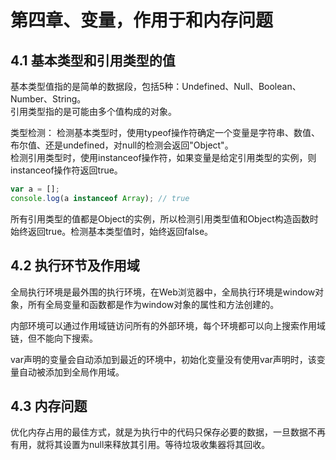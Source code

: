 # 第四章、变量，作用于和内存问题
## 4.1 基本类型和引用类型的值
基本类型值指的是简单的数据段，包括5种：Undefined、Null、Boolean、Number、String。  
引用类型指的是可能由多个值构成的对象。

类型检测：
检测基本类型时，使用typeof操作符确定一个变量是字符串、数值、布尔值、还是undefined，对null的检测会返回"Object"。  
检测引用类型时，使用instanceof操作符，如果变量是给定引用类型的实例，则instanceof操作符返回true。
```javascript
var a = [];
console.log(a instanceof Array); // true
```
所有引用类型的值都是Object的实例，所以检测引用类型值和Object构造函数时始终返回true。检测基本类型值时，始终返回false。

## 4.2 执行环节及作用域
全局执行环境是最外围的执行环境，在Web浏览器中，全局执行环境是window对象，所有全局变量和函数都是作为window对象的属性和方法创建的。

内部环境可以通过作用域链访问所有的外部环境，每个环境都可以向上搜索作用域链，但不能向下搜索。

var声明的变量会自动添加到最近的环境中，初始化变量没有使用var声明时，该变量自动被添加到全局作用域。

## 4.3 内存问题
优化内存占用的最佳方式，就是为执行中的代码只保存必要的数据，一旦数据不再有用，就将其设置为null来释放其引用。等待垃圾收集器将其回收。













